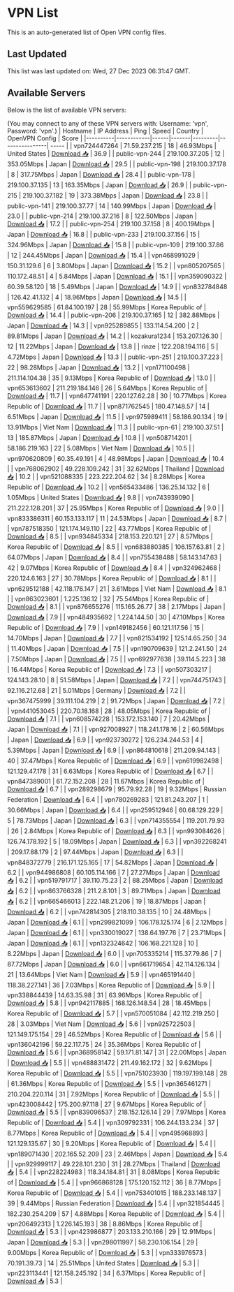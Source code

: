 # VPN List

This is an auto-generated list of Open VPN config files.

## Last Updated

This list was last updated on: Wed, 27 Dec 2023 06:31:47 GMT.

## Available Servers

Below is the list of available VPN servers:

(You may connect to any of these VPN servers with: Username: 'vpn', Password: 'vpn'.)
| Hostname | IP Address | Ping | Speed | Country | OpenVPN Config | Score |
|----------|------------|------|-------|---------|----------------| ----- |
| vpn724447264 | 71.59.237.215 | 18 | 46.93Mbps | United States | [Download 📥](./configs/server_0_US.ovpn) | 36.9 |
| public-vpn-244 | 219.100.37.205 | 12 | 353.05Mbps | Japan | [Download 📥](./configs/server_1_JP.ovpn) | 29.5 |
| public-vpn-198 | 219.100.37.178 | 8 | 317.75Mbps | Japan | [Download 📥](./configs/server_2_JP.ovpn) | 28.4 |
| public-vpn-178 | 219.100.37.135 | 13 | 163.35Mbps | Japan | [Download 📥](./configs/server_3_JP.ovpn) | 26.9 |
| public-vpn-215 | 219.100.37.182 | 19 | 373.38Mbps | Japan | [Download 📥](./configs/server_4_JP.ovpn) | 23.8 |
| public-vpn-141 | 219.100.37.77 | 14 | 140.99Mbps | Japan | [Download 📥](./configs/server_5_JP.ovpn) | 23.0 |
| public-vpn-214 | 219.100.37.216 | 8 | 122.50Mbps | Japan | [Download 📥](./configs/server_6_JP.ovpn) | 17.2 |
| public-vpn-254 | 219.100.37.158 | 8 | 400.19Mbps | Japan | [Download 📥](./configs/server_7_JP.ovpn) | 16.8 |
| public-vpn-233 | 219.100.37.156 | 15 | 324.96Mbps | Japan | [Download 📥](./configs/server_8_JP.ovpn) | 15.8 |
| public-vpn-109 | 219.100.37.86 | 12 | 244.45Mbps | Japan | [Download 📥](./configs/server_9_JP.ovpn) | 15.4 |
| vpn468991029 | 150.31.129.6 | 6 | 3.80Mbps | Japan | [Download 📥](./configs/server_10_JP.ovpn) | 15.2 |
| vpn805207565 | 110.172.48.51 | 4 | 5.84Mbps | Japan | [Download 📥](./configs/server_11_JP.ovpn) | 15.1 |
| vpn359090322 | 60.39.58.120 | 18 | 5.49Mbps | Japan | [Download 📥](./configs/server_12_JP.ovpn) | 14.9 |
| vpn832784848 | 126.42.41.132 | 4 | 18.96Mbps | Japan | [Download 📥](./configs/server_13_JP.ovpn) | 14.5 |
| vpn559629585 | 61.84.100.197 | 28 | 55.99Mbps | Korea Republic of | [Download 📥](./configs/server_14_KR.ovpn) | 14.4 |
| public-vpn-206 | 219.100.37.165 | 12 | 382.88Mbps | Japan | [Download 📥](./configs/server_15_JP.ovpn) | 14.3 |
| vpn925289855 | 133.114.54.200 | 2 | 89.81Mbps | Japan | [Download 📥](./configs/server_16_JP.ovpn) | 14.2 |
| kozakura1234 | 153.207.126.30 | 12 | 11.22Mbps | Japan | [Download 📥](./configs/server_17_JP.ovpn) | 13.8 |
| rinze | 122.208.194.116 | 5 | 4.72Mbps | Japan | [Download 📥](./configs/server_18_JP.ovpn) | 13.3 |
| public-vpn-251 | 219.100.37.223 | 22 | 98.28Mbps | Japan | [Download 📥](./configs/server_19_JP.ovpn) | 13.2 |
| vpn171100498 | 211.114.104.38 | 35 | 9.13Mbps | Korea Republic of | [Download 📥](./configs/server_20_KR.ovpn) | 13.0 |
| vpn653613602 | 211.219.184.146 | 26 | 5.64Mbps | Korea Republic of | [Download 📥](./configs/server_21_KR.ovpn) | 11.7 |
| vpn647741191 | 220.127.62.28 | 30 | 10.77Mbps | Korea Republic of | [Download 📥](./configs/server_22_KR.ovpn) | 11.7 |
| vpn871762545 | 180.47.148.57 | 14 | 6.51Mbps | Japan | [Download 📥](./configs/server_23_JP.ovpn) | 11.5 |
| vpn975989411 | 58.186.90.134 | 19 | 13.91Mbps | Viet Nam | [Download 📥](./configs/server_24_VN.ovpn) | 11.3 |
| public-vpn-61 | 219.100.37.51 | 13 | 185.87Mbps | Japan | [Download 📥](./configs/server_25_JP.ovpn) | 10.8 |
| vpn508714201 | 58.186.219.163 | 22 | 5.08Mbps | Viet Nam | [Download 📥](./configs/server_26_VN.ovpn) | 10.5 |
| vpn970620809 | 60.35.49.191 | 4 | 48.98Mbps | Japan | [Download 📥](./configs/server_27_JP.ovpn) | 10.4 |
| vpn768062902 | 49.228.109.242 | 31 | 32.62Mbps | Thailand | [Download 📥](./configs/server_28_TH.ovpn) | 10.2 |
| vpn521088335 | 223.222.204.62 | 34 | 8.28Mbps | Korea Republic of | [Download 📥](./configs/server_29_KR.ovpn) | 10.2 |
| vpn565433486 | 136.25.14.132 | 6 | 1.05Mbps | United States | [Download 📥](./configs/server_30_US.ovpn) | 9.8 |
| vpn743939090 | 211.222.128.201 | 37 | 25.95Mbps | Korea Republic of | [Download 📥](./configs/server_31_KR.ovpn) | 9.0 |
| vpn833386311 | 60.153.133.117 | 11 | 24.53Mbps | Japan | [Download 📥](./configs/server_32_JP.ovpn) | 8.7 |
| vpn787518350 | 121.174.149.110 | 22 | 43.77Mbps | Korea Republic of | [Download 📥](./configs/server_33_KR.ovpn) | 8.5 |
| vpn934845334 | 218.153.220.121 | 27 | 8.57Mbps | Korea Republic of | [Download 📥](./configs/server_34_KR.ovpn) | 8.5 |
| vpn683880385 | 106.157.63.81 | 2 | 64.07Mbps | Japan | [Download 📥](./configs/server_35_JP.ovpn) | 8.4 |
| vpn755438488 | 58.143.147.63 | 42 | 9.07Mbps | Korea Republic of | [Download 📥](./configs/server_36_KR.ovpn) | 8.4 |
| vpn324962468 | 220.124.6.163 | 27 | 30.78Mbps | Korea Republic of | [Download 📥](./configs/server_37_KR.ovpn) | 8.1 |
| vpn629512188 | 42.118.176.147 | 21 | 3.61Mbps | Viet Nam | [Download 📥](./configs/server_38_VN.ovpn) | 8.1 |
| vpn863023601 | 1.225.136.12 | 32 | 75.54Mbps | Korea Republic of | [Download 📥](./configs/server_39_KR.ovpn) | 8.1 |
| vpn876655276 | 115.165.26.77 | 38 | 2.17Mbps | Japan | [Download 📥](./configs/server_40_JP.ovpn) | 7.9 |
| vpn484935692 | 1.224.144.50 | 30 | 47.10Mbps | Korea Republic of | [Download 📥](./configs/server_41_KR.ovpn) | 7.9 |
| vpn149182456 | 60.121.117.56 | 15 | 14.70Mbps | Japan | [Download 📥](./configs/server_42_JP.ovpn) | 7.7 |
| vpn821534192 | 125.14.65.250 | 34 | 11.40Mbps | Japan | [Download 📥](./configs/server_43_JP.ovpn) | 7.5 |
| vpn190709639 | 121.2.241.50 | 24 | 7.50Mbps | Japan | [Download 📥](./configs/server_44_JP.ovpn) | 7.5 |
| vpn692977638 | 39.114.5.223 | 38 | 16.44Mbps | Korea Republic of | [Download 📥](./configs/server_45_KR.ovpn) | 7.3 |
| vpn507303217 | 124.143.28.10 | 8 | 51.58Mbps | Japan | [Download 📥](./configs/server_46_JP.ovpn) | 7.2 |
| vpn744751743 | 92.116.212.68 | 21 | 5.01Mbps | Germany | [Download 📥](./configs/server_47_DE.ovpn) | 7.2 |
| vpn367475999 | 39.111.104.219 | 2 | 91.72Mbps | Japan | [Download 📥](./configs/server_48_JP.ovpn) | 7.2 |
| vpn441053045 | 220.70.18.168 | 28 | 48.05Mbps | Korea Republic of | [Download 📥](./configs/server_49_KR.ovpn) | 7.1 |
| vpn608574228 | 153.172.153.140 | 7 | 20.42Mbps | Japan | [Download 📥](./configs/server_50_JP.ovpn) | 7.1 |
| vpn927008927 | 118.241.178.16 | 2 | 60.56Mbps | Japan | [Download 📥](./configs/server_51_JP.ovpn) | 6.9 |
| vpn923730272 | 126.234.244.53 | 4 | 5.39Mbps | Japan | [Download 📥](./configs/server_52_JP.ovpn) | 6.9 |
| vpn864810618 | 211.209.94.143 | 40 | 37.47Mbps | Korea Republic of | [Download 📥](./configs/server_53_KR.ovpn) | 6.9 |
| vpn619982498 | 121.129.47.178 | 31 | 6.63Mbps | Korea Republic of | [Download 📥](./configs/server_54_KR.ovpn) | 6.7 |
| vpn847389001 | 61.72.152.208 | 28 | 11.67Mbps | Korea Republic of | [Download 📥](./configs/server_55_KR.ovpn) | 6.7 |
| vpn289298679 | 95.79.92.28 | 19 | 9.32Mbps | Russian Federation | [Download 📥](./configs/server_56_RU.ovpn) | 6.4 |
| vpn780269283 | 121.81.243.207 | 1 | 30.66Mbps | Japan | [Download 📥](./configs/server_57_JP.ovpn) | 6.4 |
| vpn259512946 | 60.68.129.229 | 5 | 78.73Mbps | Japan | [Download 📥](./configs/server_58_JP.ovpn) | 6.3 |
| vpn714355554 | 119.201.79.93 | 26 | 2.84Mbps | Korea Republic of | [Download 📥](./configs/server_59_KR.ovpn) | 6.3 |
| vpn993084626 | 126.74.178.192 | 5 | 18.09Mbps | Japan | [Download 📥](./configs/server_60_JP.ovpn) | 6.3 |
| vpn392268241 | 209.17.88.179 | 2 | 97.44Mbps | Japan | [Download 📥](./configs/server_61_JP.ovpn) | 6.3 |
| vpn848372779 | 216.171.125.165 | 17 | 54.82Mbps | Japan | [Download 📥](./configs/server_62_JP.ovpn) | 6.2 |
| vpn944986808 | 60.105.114.166 | 7 | 27.27Mbps | Japan | [Download 📥](./configs/server_63_JP.ovpn) | 6.2 |
| vpn519791717 | 39.110.75.23 | 2 | 88.25Mbps | Japan | [Download 📥](./configs/server_64_JP.ovpn) | 6.2 |
| vpn863766328 | 211.2.8.101 | 3 | 89.71Mbps | Japan | [Download 📥](./configs/server_65_JP.ovpn) | 6.2 |
| vpn665466013 | 222.148.21.206 | 19 | 18.87Mbps | Japan | [Download 📥](./configs/server_66_JP.ovpn) | 6.2 |
| vpn742814305 | 218.110.38.135 | 10 | 24.48Mbps | Japan | [Download 📥](./configs/server_67_JP.ovpn) | 6.1 |
| vpn299821099 | 106.178.125.174 | 6 | 2.12Mbps | Japan | [Download 📥](./configs/server_68_JP.ovpn) | 6.1 |
| vpn330019027 | 138.64.197.76 | 7 | 23.71Mbps | Japan | [Download 📥](./configs/server_69_JP.ovpn) | 6.1 |
| vpn132324642 | 106.168.221.128 | 10 | 8.22Mbps | Japan | [Download 📥](./configs/server_70_JP.ovpn) | 6.0 |
| vpn705335214 | 115.37.79.86 | 7 | 87.72Mbps | Japan | [Download 📥](./configs/server_71_JP.ovpn) | 6.0 |
| vpn661719654 | 42.114.126.134 | 21 | 13.64Mbps | Viet Nam | [Download 📥](./configs/server_72_VN.ovpn) | 5.9 |
| vpn465191440 | 118.38.227.141 | 36 | 7.03Mbps | Korea Republic of | [Download 📥](./configs/server_73_KR.ovpn) | 5.9 |
| vpn338844439 | 14.63.35.98 | 31 | 63.96Mbps | Korea Republic of | [Download 📥](./configs/server_74_KR.ovpn) | 5.8 |
| vpn942117885 | 168.126.148.54 | 28 | 18.45Mbps | Korea Republic of | [Download 📥](./configs/server_75_KR.ovpn) | 5.7 |
| vpn570051084 | 42.112.219.250 | 28 | 3.03Mbps | Viet Nam | [Download 📥](./configs/server_76_VN.ovpn) | 5.6 |
| vpn925722503 | 121.149.175.154 | 29 | 46.52Mbps | Korea Republic of | [Download 📥](./configs/server_77_KR.ovpn) | 5.6 |
| vpn136042196 | 59.22.117.75 | 24 | 35.36Mbps | Korea Republic of | [Download 📥](./configs/server_78_KR.ovpn) | 5.6 |
| vpn368958142 | 59.171.81.147 | 31 | 22.00Mbps | Japan | [Download 📥](./configs/server_79_JP.ovpn) | 5.5 |
| vpn488831472 | 211.49.162.172 | 32 | 9.62Mbps | Korea Republic of | [Download 📥](./configs/server_80_KR.ovpn) | 5.5 |
| vpn751023930 | 119.197.199.148 | 28 | 61.36Mbps | Korea Republic of | [Download 📥](./configs/server_81_KR.ovpn) | 5.5 |
| vpn365461271 | 210.204.220.114 | 31 | 7.92Mbps | Korea Republic of | [Download 📥](./configs/server_82_KR.ovpn) | 5.5 |
| vpn423008442 | 175.200.97.118 | 27 | 9.67Mbps | Korea Republic of | [Download 📥](./configs/server_83_KR.ovpn) | 5.5 |
| vpn839096537 | 218.152.126.14 | 29 | 7.97Mbps | Korea Republic of | [Download 📥](./configs/server_84_KR.ovpn) | 5.4 |
| vpn309792331 | 106.244.133.234 | 37 | 8.77Mbps | Korea Republic of | [Download 📥](./configs/server_85_KR.ovpn) | 5.4 |
| vpn495968893 | 121.129.135.67 | 30 | 9.20Mbps | Korea Republic of | [Download 📥](./configs/server_86_KR.ovpn) | 5.4 |
| vpn189071430 | 202.165.52.209 | 23 | 2.46Mbps | Japan | [Download 📥](./configs/server_87_JP.ovpn) | 5.4 |
| vpn929999117 | 49.228.101.230 | 31 | 28.27Mbps | Thailand | [Download 📥](./configs/server_88_TH.ovpn) | 5.4 |
| vpn228224983 | 118.34.184.81 | 31 | 8.08Mbps | Korea Republic of | [Download 📥](./configs/server_89_KR.ovpn) | 5.4 |
| vpn966868128 | 175.120.152.112 | 36 | 8.77Mbps | Korea Republic of | [Download 📥](./configs/server_90_KR.ovpn) | 5.4 |
| vpn753401015 | 188.233.148.137 | 39 | 9.44Mbps | Russian Federation | [Download 📥](./configs/server_91_RU.ovpn) | 5.4 |
| vpn321854445 | 182.230.254.209 | 57 | 4.88Mbps | Korea Republic of | [Download 📥](./configs/server_92_KR.ovpn) | 5.4 |
| vpn206492313 | 1.226.145.193 | 38 | 8.86Mbps | Korea Republic of | [Download 📥](./configs/server_93_KR.ovpn) | 5.3 |
| vpn423986877 | 203.133.210.166 | 29 | 12.91Mbps | Japan | [Download 📥](./configs/server_94_JP.ovpn) | 5.3 |
| vpn298011997 | 58.230.106.154 | 29 | 9.00Mbps | Korea Republic of | [Download 📥](./configs/server_95_KR.ovpn) | 5.3 |
| vpn333976573 | 70.191.39.73 | 14 | 25.51Mbps | United States | [Download 📥](./configs/server_96_US.ovpn) | 5.3 |
| vpn223113441 | 121.158.245.192 | 34 | 6.37Mbps | Korea Republic of | [Download 📥](./configs/server_97_KR.ovpn) | 5.3 |
